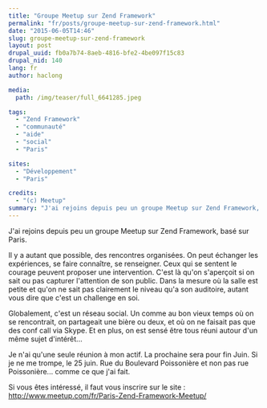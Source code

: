 ```yaml
---
title: "Groupe Meetup sur Zend Framework"
permalink: "fr/posts/groupe-meetup-sur-zend-framework.html"
date: "2015-06-05T14:46"
slug: groupe-meetup-sur-zend-framework
layout: post
drupal_uuid: fb0a7b74-8aeb-4816-bfe2-4be097f15c83
drupal_nid: 140
lang: fr
author: haclong

media:
  path: /img/teaser/full_6641285.jpeg

tags:
  - "Zend Framework"
  - "communauté"
  - "aide"
  - "social"
  - "Paris"

sites:
  - "Développement"
  - "Paris"

credits:
  - "(c) Meetup"
summary: "J'ai rejoins depuis peu un groupe Meetup sur Zend Framework, basé sur Paris."
---
```


J'ai rejoins depuis peu un groupe Meetup sur Zend Framework, basé sur Paris.

Il y a autant que possible, des rencontres organisées. On peut échanger les expériences, se faire connaître, se renseigner. Ceux qui se sentent le courage peuvent proposer une intervention. C'est là qu'on s'aperçoit si on sait ou pas capturer l'attention de son public. Dans la mesure où la salle est petite et qu'on ne sait pas clairement le niveau qu'a son auditoire, autant vous dire que c'est un challenge en soi.

Globalement, c'est un réseau social. Un comme au bon vieux temps où on se rencontrait, on partageait une bière ou deux, et où on ne faisait pas que des conf call via Skype. Et en plus, on est sensé être tous réuni autour d'un même sujet d'intérêt...

Je n'ai qu'une seule réunion à mon actif. La prochaine sera pour fin Juin. Si je ne me trompe, le 25 juin. Rue du Boulevard Poissonière et non pas rue Poissonière... comme ce que j'ai fait.

Si vous êtes intéressé, il faut vous inscrire sur le site : <a href="http://www.meetup.com/fr/Paris-Zend-Framework-Meetup/">http://www.meetup.com/fr/Paris-Zend-Framework-Meetup/</a>
